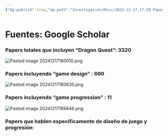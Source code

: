 ```yaml
---
{"dg-publish":true,"dg-path":"Investigación/Misc/2024-12-17_17.59 Papers sobre Dragon Quest.md","permalink":"/investigacion/misc/2024-12-17-17-59-papers-sobre-dragon-quest/"}
---
```


# Fuentes: Google Scholar
### Papers totales que incluyen “Dragon Quest”: 3320

![Pasted image 20241217180010.png](/img/user/99%20-%20Meta/Im%C3%A1genes/Pasted%20image%2020241217180010.png)

### Papers incluyendo “game design” : 690
![Pasted image 20241217180635.png](/img/user/99%20-%20Meta/Im%C3%A1genes/Pasted%20image%2020241217180635.png)

### Papers incluyendo “game progression” : 11
![Pasted image 20241217185646.png](/img/user/99%20-%20Meta/Im%C3%A1genes/Pasted%20image%2020241217185646.png)


### Papers que hablen específicamente de diseño de juego y progresión: